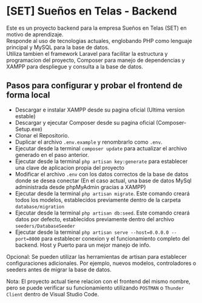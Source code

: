 # [SET] Sueños en Telas - Backend

Este es un proyecto backend para la empresa Sueños en Telas (SET) en motivo de aprendizaje. 
<br>Responde al uso de tecnologias actuales, englobando PHP como lenguaje principal y MySQL para la base de datos. 
<br>Utiliza tambien el framework Laravel para facilitar la estructura y programacion del proyecto, Composer para manejo de dependencias y XAMPP para despliegue y consulta a la base de datos.

## Pasos para configurar y probar el frontend de forma local

- Descargar e instalar XAMPP  desde su pagina oficial (Ultima version estable)
- Descargar y ejecutar Composer desde su pagina oficial (Composer-Setup.exe) 
- Clonar el Repositorio.
- Duplicar el archivo `.env.example` y renombrarlo como `.env`.
- Ejecutar desde la terminal `composer update` para actualizar el archivo generado en el paso anterior.
- Ejecutar desde la terminal `php artisan key:generate` para establecer una clave de aplicacion propia del proyecto
- Modificar el archivo `.env` con los datos correctos de la base de datos donde se desea conectar (En el caso actual, una base de datos MySql administrada desde phpMyAdmin gracias a XAMPP)
- Ejecutar desde la terminal `php artisan migrate`. Este comando creará todos los modelos, establecidos previamente dentro de la carpeta `database/migration`
- Ejecutar desde la terminal `php artisan db:seed`. Este comando creará datos por defecto, establecidos previamente dentro del archivo `seeders/DatabaseSeeder` 
- Ejecutar desde la terminal `php artisan serve --host=0.0.0.0 --port=8000` para establecer conexion y el funcionamiento completo del backend. Host y Puerto para un mejor manejo de info.

Opcional: Se pueden utilizar las herramientas de artisan para establecer configuraciones adicionales. Por ejemplo, nuevos modelos, controladores o seeders antes de migrar la base de datos.

Nota: El proyecto actual tiene relacion con el frontend del mismo nombre, pero se puede verificar su funcionamiento utilizando `POSTMAN` o `Thunder Client` dentro de Visual Studio Code.